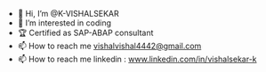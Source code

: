 - 👋 Hi, I’m @K-VISHALSEKAR
- 👀 I’m interested in coding
- 🏆 Certified as SAP-ABAP consultant
- 📫 How to reach me vishalvishal4442@gmail.com
- 📫 How to reach me linkedin : www.linkedin.com/in/vishalsekar-k

<!---
K-VISHALSEKAR/K-VISHALSEKAR is a ✨ special ✨ repository because its `README.md` (this file) appears on your GitHub profile.
You can click the Preview link to take a look at your changes.
--->
